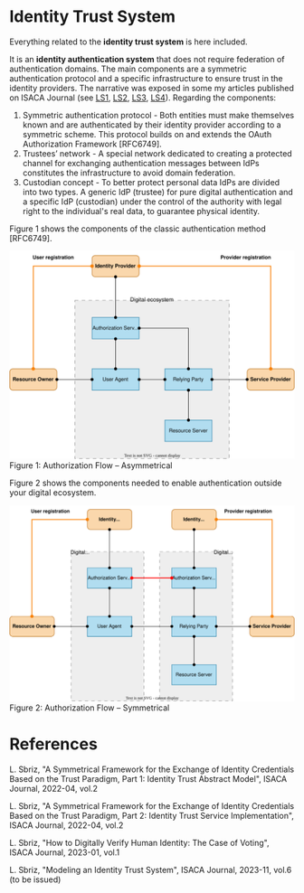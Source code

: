 # Identity Trust System
Everything related to the **identity trust system** is here included.

It is an **identity authentication system** that does not require federation of authentication domains. The main components are a symmetric authentication protocol and a specific infrastructure to ensure trust in the identity providers. The narrative was exposed in some my articles published on ISACA Journal (see [LS1], [LS2], [LS3], [LS4]). Regarding the components:
1. Symmetric authentication protocol - Both entities must make themselves known and are authenticated by their identity provider according to a symmetric scheme. This protocol builds on and extends the OAuth Authorization Framework [RFC6749].
2. Trustees’ network - A special network dedicated to creating a protected channel for exchanging authentication messages between IdPs constitutes the infrastructure to avoid domain federation.
3. Custodian concept - To better protect personal data IdPs are divided into two types. A generic IdP (trustee) for pure digital authentication and a specific IdP (custodian) under the control of the authority with legal right to the individual's real data, to guarantee physical identity.

Figure 1 shows the components of the classic authentication method [RFC6749].

![Figure 1 Authorization Flow – Asymmetrical](images/schema-asymmetric.svg)  
Figure 1: Authorization Flow – Asymmetrical

Figure 2 shows the components needed to enable authentication outside your digital ecosystem.

![Figure 2 Authorization Flow – Symmetrical](images/schema-symmetric.svg)  
Figure 2: Authorization Flow – Symmetrical

[//]: # (This may be the most platform independent comment)

# References

[LS1]: ""
    L. Sbriz,
      "A Symmetrical Framework for the Exchange of Identity Credentials
      Based on the Trust Paradigm, Part 1: Identity Trust Abstract
      Model",
      ISACA Journal, 2022-04, vol.2
  
[LS2]: ""
    L. Sbriz,
      "A Symmetrical Framework for the Exchange of Identity Credentials
      Based on the Trust Paradigm, Part 2: Identity Trust Service
      Implementation",
      ISACA Journal, 2022-04, vol.2
    
[LS3]: ""
    L. Sbriz,
      "How to Digitally Verify Human Identity: The Case of Voting",
      ISACA Journal, 2023-01, vol.1
    
[LS4]: ""
    L. Sbriz,
      "Modeling an Identity Trust System", ISACA Journal, 2023-11, vol.6 (to be issued)
